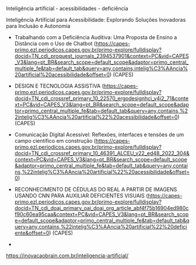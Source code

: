 Inteligência artificial - acessibilidades - deficiência

Inteligência Artificial para Acessibilidade: Explorando Soluções Inovadoras para Inclusão e Autonomia


- Trabalhando com a Deficiência Auditiva: Uma Proposta de Ensino a Distância com o Uso de Chatbot (https://capes-primo.ezl.periodicos.capes.gov.br/primo-explore/fulldisplay?docid=TN_cdi_proquest_journals_2394537901&context=PC&vid=CAPES_V3&lang=pt_BR&search_scope=default_scope&adaptor=primo_central_multiple_fe&tab=default_tab&query=any,contains,intelig%C3%AAncia%20artificial%20acessibilidade&offset=0) (CAPES)

- DESIGN E TECNOLOGIA ASSISTIVA (https://capes-primo.ezl.periodicos.capes.gov.br/primo-explore/fulldisplay?docid=TN_cdi_crossref_primary_10_22570_ergodesignhci_v4i2_71&context=PC&vid=CAPES_V3&lang=pt_BR&search_scope=default_scope&adaptor=primo_central_multiple_fe&tab=default_tab&query=any,contains,%22intelig%C3%AAncia%20artificial%22%20acessibilidade&offset=0) (CAPES)

- Comunicação Digital Acessível: Reflexões, interfaces e tensões de um campo científico em construção (https://capes-primo.ezl.periodicos.capes.gov.br/primo-explore/fulldisplay?docid=TN_cdi_crossref_primary_10_46391_ALCEU_v22_ed48_2022_304&context=PC&vid=CAPES_V3&lang=pt_BR&search_scope=default_scope&adaptor=primo_central_multiple_fe&tab=default_tab&query=any,contains,%22intelig%C3%AAncia%20artificial%22%20acessibilidade&offset=0)

- RECONHECIMENTO DE CÉDULAS DO REAL A PARTIR DE IMAGENS USANDO CNN PARA AUXILIAR DEFICIENTES VISUAIS (https://capes-primo.ezl.periodicos.capes.gov.br/primo-explore/fulldisplay?docid=TN_cdi_doaj_primary_oai_doaj_org_article_abf4f75b16904ed980cf90c60ea95caa&context=PC&vid=CAPES_V3&lang=pt_BR&search_scope=default_scope&adaptor=primo_central_multiple_fe&tab=default_tab&query=any,contains,%22intelig%C3%AAncia%20artificial%22%20deficiente&offset=0) (CAPES)

- 





https://inovacaobrain.com.br/inteligencia-artificial/
